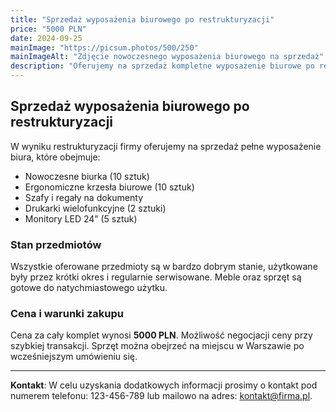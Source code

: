 ```yaml
---
title: "Sprzedaż wyposażenia biurowego po restrukturyzacji"
price: "5000 PLN"
date: 2024-09-25
mainImage: "https://picsum.photos/500/250"
mainImageAlt: "Zdjęcie nowoczesnego wyposażenia biurowego na sprzedaż"
description: "Oferujemy na sprzedaż kompletne wyposażenie biurowe po restrukturyzacji firmy. Meble, sprzęt elektroniczny i artykuły biurowe w bardzo dobrym stanie."
---
```


## Sprzedaż wyposażenia biurowego po restrukturyzacji

W wyniku restrukturyzacji firmy oferujemy na sprzedaż pełne wyposażenie biura, które obejmuje:

- Nowoczesne biurka (10 sztuk)
- Ergonomiczne krzesła biurowe (10 sztuk)
- Szafy i regały na dokumenty
- Drukarki wielofunkcyjne (2 sztuki)
- Monitory LED 24” (5 sztuk)

### Stan przedmiotów

Wszystkie oferowane przedmioty są w bardzo dobrym stanie, użytkowane były przez krótki okres i regularnie serwisowane. Meble oraz sprzęt są gotowe do natychmiastowego użytku.

### Cena i warunki zakupu

Cena za cały komplet wynosi **5000 PLN**. Możliwość negocjacji ceny przy szybkiej transakcji. Sprzęt można obejrzeć na miejscu w Warszawie po wcześniejszym umówieniu się.

---

**Kontakt**: W celu uzyskania dodatkowych informacji prosimy o kontakt pod numerem telefonu: 123-456-789 lub mailowo na adres: kontakt@firma.pl.
